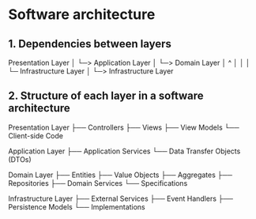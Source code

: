
# Software architecture

## 1. Dependencies between layers

Presentation Layer
│
└─> Application Layer
    │
    └─> Domain Layer
    │   ^
    │   │
    │   └─ Infrastructure Layer
    │
    └─> Infrastructure Layer

## 2. Structure of each layer in a software architecture

Presentation Layer
├── Controllers
├── Views
├── View Models
└── Client-side Code

Application Layer
├── Application Services
└── Data Transfer Objects (DTOs)

Domain Layer
├── Entities
├── Value Objects
├── Aggregates
├── Repositories
├── Domain Services
└── Specifications

Infrastructure Layer
├── External Services
├── Event Handlers
├── Persistence Models
└── Implementations
